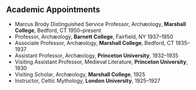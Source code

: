 ## Academic Appointments

* Marcus Brody Distinguished Service Professor, Archæology, **Marshall College**,
  Bedford, CT 1950–present
* Professor, Archæology, **Barnett College**, Fairfield, NY 1937–1950
* Associate Professor, Archæology, **Marshall College**, Bedford, CT 1935–1937
* Assistant Professor, Archæology, **Princeton University**, 1932–1935
* Visiting Assistant Professor, Medieval Literature, **Princeton University**, 1930
* Visiting Scholar, Archæology, **Marshall College**, 1925
* Instructor, Celtic Mythology, **London University**, 1925–1927
